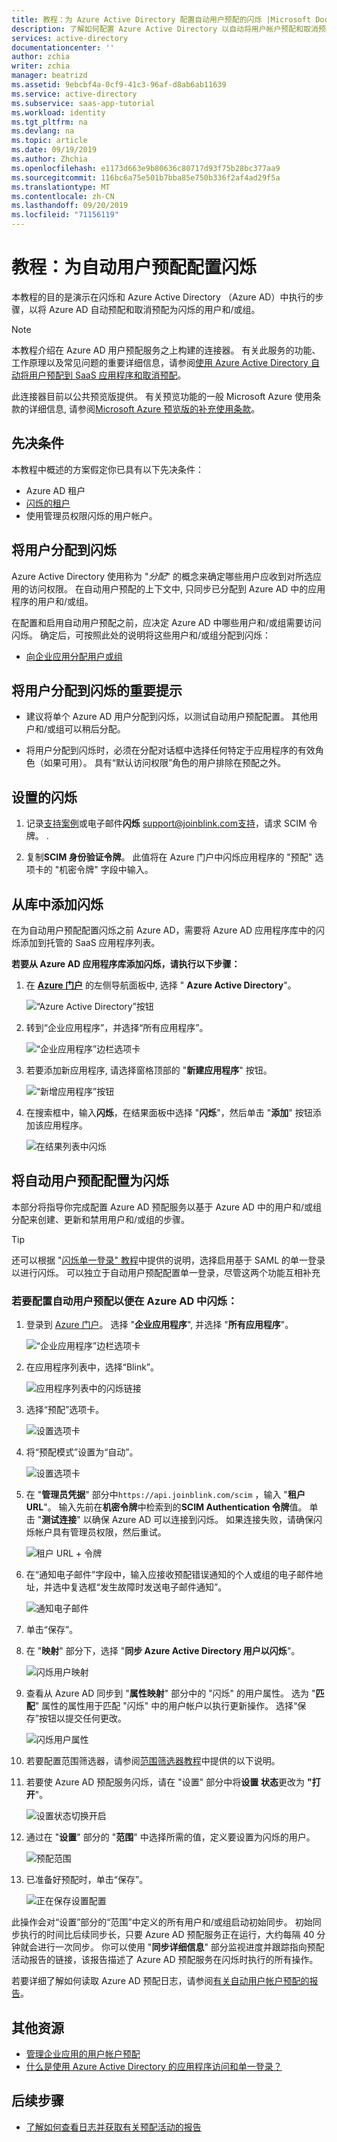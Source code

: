 ```yaml
---
title: 教程：为 Azure Active Directory 配置自动用户预配的闪烁 |Microsoft Docs
description: 了解如何配置 Azure Active Directory 以自动将用户帐户预配和取消预配到闪烁。
services: active-directory
documentationcenter: ''
author: zchia
writer: zchia
manager: beatrizd
ms.assetid: 9ebcbf4a-0cf9-41c3-96af-d8ab6ab11639
ms.service: active-directory
ms.subservice: saas-app-tutorial
ms.workload: identity
ms.tgt_pltfrm: na
ms.devlang: na
ms.topic: article
ms.date: 09/19/2019
ms.author: Zhchia
ms.openlocfilehash: e1173d663e9b80636c80717d93f75b28bc377aa9
ms.sourcegitcommit: 116bc6a75e501b7bba85e750b336f2af4ad29f5a
ms.translationtype: MT
ms.contentlocale: zh-CN
ms.lasthandoff: 09/20/2019
ms.locfileid: "71156119"
---
```

# <a name="tutorial-configure-blink-for-automatic-user-provisioning"></a>教程：为自动用户预配配置闪烁

本教程的目的是演示在闪烁和 Azure Active Directory （Azure AD）中执行的步骤，以将 Azure AD 自动预配和取消预配为闪烁的用户和/或组。

> [!NOTE]
> 本教程介绍在 Azure AD 用户预配服务之上构建的连接器。 有关此服务的功能、工作原理以及常见问题的重要详细信息，请参阅[使用 Azure Active Directory 自动将用户预配到 SaaS 应用程序和取消预配](../manage-apps/user-provisioning.md)。
>
> 此连接器目前以公共预览版提供。 有关预览功能的一般 Microsoft Azure 使用条款的详细信息, 请参阅[Microsoft Azure 预览版的补充使用条款](https://azure.microsoft.com/support/legal/preview-supplemental-terms/)。

## <a name="prerequisites"></a>先决条件

本教程中概述的方案假定你已具有以下先决条件：

* Azure AD 租户
* [闪烁的租户](https://joinblink.com/pricing)
* 使用管理员权限闪烁的用户帐户。

## <a name="assigning-users-to-blink"></a>将用户分配到闪烁

Azure Active Directory 使用称为 "*分配*" 的概念来确定哪些用户应收到对所选应用的访问权限。 在自动用户预配的上下文中, 只同步已分配到 Azure AD 中的应用程序的用户和/或组。

在配置和启用自动用户预配之前，应决定 Azure AD 中哪些用户和/或组需要访问闪烁。 确定后，可按照此处的说明将这些用户和/或组分配到闪烁：
* [向企业应用分配用户或组](../manage-apps/assign-user-or-group-access-portal.md)

## <a name="important-tips-for-assigning-users-to-blink"></a>将用户分配到闪烁的重要提示

* 建议将单个 Azure AD 用户分配到闪烁，以测试自动用户预配配置。 其他用户和/或组可以稍后分配。

* 将用户分配到闪烁时，必须在分配对话框中选择任何特定于应用程序的有效角色（如果可用）。 具有“默认访问权限”角色的用户排除在预配之外。

## <a name="setup-blink-for-provisioning"></a>设置的闪烁

1. 记录[支持案例](https://help.joinblink.com/hc/requests/new)或电子邮件**闪烁** support@joinblink.com支持，请求 SCIM 令牌。 .

2.  复制**SCIM 身份验证令牌**。 此值将在 Azure 门户中闪烁应用程序的 "预配" 选项卡的 "机密令牌" 字段中输入。

## <a name="add-blink-from-the-gallery"></a>从库中添加闪烁

在为自动用户预配配置闪烁之前 Azure AD，需要将 Azure AD 应用程序库中的闪烁添加到托管的 SaaS 应用程序列表。

**若要从 Azure AD 应用程序库添加闪烁，请执行以下步骤：**

1. 在 **[Azure 门户](https://portal.azure.com)** 的左侧导航面板中, 选择 " **Azure Active Directory**"。

    ![“Azure Active Directory”按钮](common/select-azuread.png)

2. 转到“企业应用程序”，并选择“所有应用程序”。

    ![“企业应用程序”边栏选项卡](common/enterprise-applications.png)

3. 若要添加新应用程序, 请选择窗格顶部的 "**新建应用程序**" 按钮。

    ![“新增应用程序”按钮](common/add-new-app.png)

4. 在搜索框中，输入**闪烁**，在结果面板中选择 "**闪烁**"，然后单击 "**添加**" 按钮添加该应用程序。

    ![在结果列表中闪烁](common/search-new-app.png)

## <a name="configuring-automatic-user-provisioning-to-blink"></a>将自动用户预配配置为闪烁 

本部分将指导你完成配置 Azure AD 预配服务以基于 Azure AD 中的用户和/或组分配来创建、更新和禁用用户和/或组的步骤。

> [!TIP]
> 还可以根据 "[闪烁单一登录" 教程](https://docs.microsoft.com/azure/active-directory/saas-apps/blink-tutorial)中提供的说明，选择启用基于 SAML 的单一登录以进行闪烁。 可以独立于自动用户预配配置单一登录，尽管这两个功能互相补充

### <a name="to-configure-automatic-user-provisioning-for-blink-in-azure-ad"></a>若要配置自动用户预配以便在 Azure AD 中闪烁：

1. 登录到 [Azure 门户](https://portal.azure.com)。 选择 "**企业应用程序**", 并选择 "**所有应用程序**"。

    ![“企业应用程序”边栏选项卡](common/enterprise-applications.png)

2. 在应用程序列表中，选择“Blink”。

    ![应用程序列表中的闪烁链接](common/all-applications.png)

3. 选择“预配”选项卡。

    ![设置选项卡](common/provisioning.png)

4. 将“预配模式”设置为“自动”。

    ![设置选项卡](common/provisioning-automatic.png)

5. 在 "**管理员凭据**" 部分中`https://api.joinblink.com/scim` ，输入 "**租户 URL**"。 输入先前在**机密令牌**中检索到的**SCIM Authentication 令牌**值。 单击 "**测试连接**" 以确保 Azure AD 可以连接到闪烁。 如果连接失败，请确保闪烁帐户具有管理员权限，然后重试。

    ![租户 URL + 令牌](common/provisioning-testconnection-tenanturltoken.png)

6. 在“通知电子邮件”字段中，输入应接收预配错误通知的个人或组的电子邮件地址，并选中复选框“发生故障时发送电子邮件通知”。

    ![通知电子邮件](common/provisioning-notification-email.png)

7. 单击“保存”。

8. 在 "**映射**" 部分下，选择 "**同步 Azure Active Directory 用户以闪烁**"。

    ![闪烁用户映射](media/blink-provisioning-tutorial/User_mappings.png)

9. 查看从 Azure AD 同步到 "**属性映射**" 部分中的 "闪烁" 的用户属性。 选为 "**匹配**" 属性的属性用于匹配 "闪烁" 中的用户帐户以执行更新操作。 选择“保存”按钮以提交任何更改。

    ![闪烁用户属性](media/blink-provisioning-tutorial/User_attributes.png)

10. 若要配置范围筛选器，请参阅[范围筛选器教程](../manage-apps/define-conditional-rules-for-provisioning-user-accounts.md)中提供的以下说明。

11. 若要使 Azure AD 预配服务闪烁，请在 "设置" 部分中将**设置** **状态**更改为 **"打开**"。

    ![设置状态切换开启](common/provisioning-toggle-on.png)

12. 通过在 "**设置**" 部分的 "**范围**" 中选择所需的值，定义要设置为闪烁的用户。

    ![预配范围](common/provisioning-scope.png)

15. 已准备好预配时，单击“保存”。

    ![正在保存设置配置](common/provisioning-configuration-save.png)

此操作会对“设置”部分的“范围”中定义的所有用户和/或组启动初始同步。 初始同步执行的时间比后续同步长，只要 Azure AD 预配服务正在运行，大约每隔 40 分钟就会进行一次同步。 你可以使用 "**同步详细信息**" 部分监视进度并跟踪指向预配活动报告的链接，该报告描述了 Azure AD 预配服务在闪烁时执行的所有操作。

若要详细了解如何读取 Azure AD 预配日志，请参阅[有关自动用户帐户预配的报告](../manage-apps/check-status-user-account-provisioning.md)。

## <a name="additional-resources"></a>其他资源

* [管理企业应用的用户帐户预配](../manage-apps/configure-automatic-user-provisioning-portal.md)
* [什么是使用 Azure Active Directory 的应用程序访问和单一登录？](../manage-apps/what-is-single-sign-on.md)

## <a name="next-steps"></a>后续步骤

* [了解如何查看日志并获取有关预配活动的报告](../manage-apps/check-status-user-account-provisioning.md)

